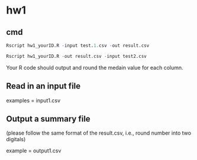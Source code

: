 # hw1

## cmd

```R
Rscript hw1_yourID.R -input test.1.csv -out result.csv

Rscript hw1_yourID.R -out result.csv -input test2.csv
```

Your R code should output and round the medain value for each column.

## Read in an input file

examples = input1.csv

## Output a summary file

(please follow the same format of the result.csv, i.e., round number into two digitals)

example =  output1.csv
